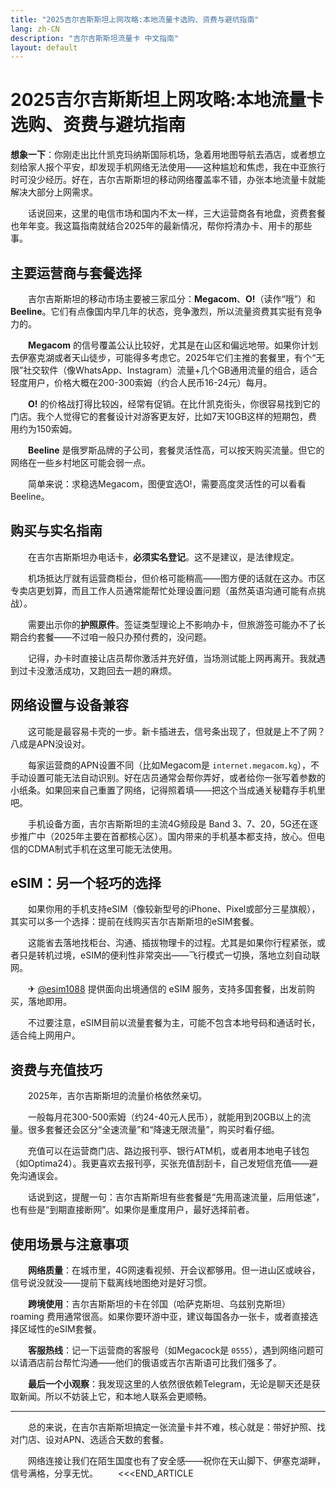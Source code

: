 ```yaml
---
title: "2025吉尔吉斯斯坦上网攻略:本地流量卡选购、资费与避坑指南"
lang: zh-CN
description: "吉尔吉斯斯坦流量卡 中文指南"
layout: default
---
```

# 2025吉尔吉斯斯坦上网攻略:本地流量卡选购、资费与避坑指南

**想象一下**：你刚走出比什凯克玛纳斯国际机场，急着用地图导航去酒店，或者想立刻给家人报个平安，却发现手机网络无法使用——这种尴尬和焦虑，我在中亚旅行时可没少经历。好在，吉尔吉斯斯坦的移动网络覆盖率不错，办张本地流量卡就能解决大部分上网需求。

　　话说回来，这里的电信市场和国内不太一样，三大运营商各有地盘，资费套餐也年年变。我这篇指南就结合2025年的最新情况，帮你捋清办卡、用卡的那些事。

## 主要运营商与套餐选择

　　吉尔吉斯斯坦的移动市场主要被三家瓜分：**Megacom**、**O!**（读作“哦”）和 **Beeline**。它们有点像国内早几年的状态，竞争激烈，所以流量资费其实挺有竞争力的。

　　**Megacom** 的信号覆盖公认比较好，尤其是在山区和偏远地带。如果你计划去伊塞克湖或者天山徒步，可能得多考虑它。2025年它们主推的套餐里，有个“无限”社交软件（像WhatsApp、Instagram）流量+几个GB通用流量的组合，适合轻度用户，价格大概在200-300索姆（约合人民币16-24元）每月。

　　**O!** 的价格战打得比较凶，经常有促销。在比什凯克街头，你很容易找到它的门店。我个人觉得它的套餐设计对游客更友好，比如7天10GB这样的短期包，费用约为150索姆。

　　**Beeline** 是俄罗斯品牌的子公司，套餐灵活性高，可以按天购买流量。但它的网络在一些乡村地区可能会弱一点。

　　简单来说：求稳选Megacom，图便宜选O!，需要高度灵活性的可以看看Beeline。

## 购买与实名指南

　　在吉尔吉斯斯坦办电话卡，**必须实名登记**。这不是建议，是法律规定。

　　机场抵达厅就有运营商柜台，但价格可能稍高——图方便的话就在这办。市区专卖店更划算，而且工作人员通常能帮忙处理设置问题（虽然英语沟通可能有点挑战）。

　　需要出示你的**护照原件**。签证类型理论上不影响办卡，但旅游签可能办不了长期合约套餐——不过咱一般只办预付费的，没问题。

　　记得，办卡时直接让店员帮你激活并充好值，当场测试能上网再离开。我就遇到过卡没激活成功，又跑回去一趟的麻烦。

## 网络设置与设备兼容

　　这可能是最容易卡壳的一步。新卡插进去，信号条出现了，但就是上不了网？八成是APN没设对。

　　每家运营商的APN设置不同（比如Megacom是 `internet.megacom.kg`），不手动设置可能无法自动识别。好在店员通常会帮你弄好，或者给你一张写着参数的小纸条。如果回来自己重置了网络，记得照着填——把这个当成通关秘籍存手机里吧。

　　手机设备方面，吉尔吉斯斯坦的主流4G频段是 Band 3、7、20，5G还在逐步推广中（2025年主要在首都核心区）。国内带来的手机基本都支持，放心。但电信的CDMA制式手机在这里可能无法使用。

## eSIM：另一个轻巧的选择

　　如果你用的手机支持eSIM（像较新型号的iPhone、Pixel或部分三星旗舰），其实可以多一个选择：提前在线购买吉尔吉斯斯坦的eSIM套餐。

　　这能省去落地找柜台、沟通、插拔物理卡的过程。尤其是如果你行程紧张，或者只是转机过境，eSIM的便利性非常突出——飞行模式一切换，落地立刻自动联网。

　　✈ [@esim1088](https://t.me/s/esim1088) 提供面向出境通信的 eSIM 服务，支持多国套餐，出发前购买，落地即用。

　　不过要注意，eSIM目前以流量套餐为主，可能不包含本地号码和通话时长，适合纯上网用户。

## 资费与充值技巧

　　2025年，吉尔吉斯斯坦的流量价格依然亲切。

　　一般每月花300-500索姆（约24-40元人民币），就能用到20GB以上的流量。很多套餐还会区分“全速流量”和“降速无限流量”，购买时看仔细。

　　充值可以在运营商门店、路边报刊亭、银行ATM机，或者用本地电子钱包（如Optima24）。我更喜欢去报刊亭，买张充值刮刮卡，自己发短信充值——避免沟通误会。

　　话说到这，提醒一句：吉尔吉斯斯坦有些套餐是“先用高速流量，后用低速”，也有些是“到期直接断网”。如果你是重度用户，最好选择前者。

## 使用场景与注意事项

　　**网络质量**：在城市里，4G网速看视频、开会议都够用。但一进山区或峡谷，信号说没就没——提前下载离线地图绝对是好习惯。

　　**跨境使用**：吉尔吉斯斯坦的卡在邻国（哈萨克斯坦、乌兹别克斯坦） roaming 费用通常很高。如果你要环游中亚，建议每国各办一张卡，或者直接选择区域性的eSIM套餐。

　　**客服热线**：记一下运营商的客服号（如Megacock是 `0555`），遇到网络问题可以请酒店前台帮忙沟通——他们的俄语或吉尔吉斯语可比我们强多了。

　　**最后一个小观察**：我发现这里的人依然很依赖Telegram，无论是聊天还是获取新闻。所以不妨装上它，和本地人联系会更顺畅。

---

　　总的来说，在吉尔吉斯斯坦搞定一张流量卡并不难，核心就是：带好护照、找对门店、设对APN、选适合天数的套餐。

　　网络连接让我们在陌生国度也有了安全感——祝你在天山脚下、伊塞克湖畔，信号满格，分享无忧。
　　<<<END_ARTICLE